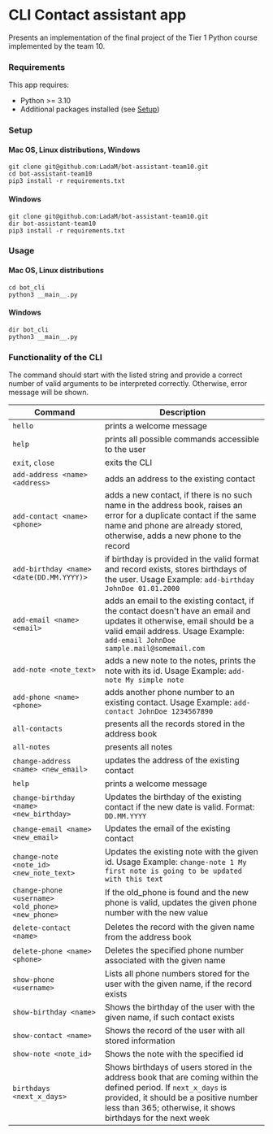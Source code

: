 # CLI Contact assistant app

Presents an implementation of the final project of the Tier 1 Python course implemented by the team 10.

### Requirements

This app requires:

* Python >= 3.10
* Additional packages installed (see [Setup](###Setup))


### Setup 

#### Mac OS, Linux distributions, Windows
```shell
git clone git@github.com:LadaM/bot-assistant-team10.git
cd bot-assistant-team10
pip3 install -r requirements.txt 
```

#### Windows
```shell
git clone git@github.com:LadaM/bot-assistant-team10.git
dir bot-assistant-team10
pip3 install -r requirements.txt 
```

### Usage

#### Mac OS, Linux distributions

```shell
cd bot_cli
python3 __main__.py
```

#### Windows

```shell
dir bot_cli
python3 __main__.py
```

### Functionality of the CLI

The command should start with the listed string and provide a correct number of valid arguments to be interpreted correctly. Otherwise, error message will be shown.

| Command                                           | Description                                                                                                                                                                                                                |
|---------------------------------------------------|----------------------------------------------------------------------------------------------------------------------------------------------------------------------------------------------------------------------------|
| `hello`                                           | prints a welcome message                                                                                                                                                                                                   |
| `help`                                            | prints all possible commands accessible to the user                                                                                                                                                                        |
| `exit`, `close`                                   | exits the CLI                                                                                                                                                                                                              |
| `add-address <name> <address>`                    | adds an address to the existing contact                                                                                                                                                                                    |
| `add-contact <name> <phone>`                      | adds a new contact, if there is no such name in the address book, raises an error for a duplicate contact if the same name and phone are already stored, otherwise, adds a new phone to the record                         |
| `add-birthday <name> <date(DD.MM.YYYY)>`          | if birthday is provided in the valid format and record exists, stores birthdays of the user. Usage Example: `add-birthday JohnDoe 01.01.2000`                                                                              |
| `add-email <name> <email>`                        | adds an email to the existing contact, if the contact doesn't have an email and updates it otherwise, email should be a valid email address. Usage Example: `add-email JohnDoe sample.mail@somemail.com`                   |
| `add-note <note_text>`                            | adds a new note to the notes, prints the note with its id. Usage Example: `add-note My simple note`                                                                                                                        |
| `add-phone <name> <phone>`                        | adds another phone number to an existing contact. Usage Example: `add-contact JohnDoe 1234567890`                                                                                                                          |
| `all-contacts`                                    | presents all the records stored in the address book                                                                                                                                                                        |
| `all-notes`                                       | presents all notes                                                                                                                                                                                                         |
| `change-address <name> <new_email>`               | updates the address of the existing contact                                                                                                                                                                                |
| `help`                                            | prints a welcome message                                                                                                                                                                                                   |
| `change-birthday <name> <new_birthday>`           | Updates the birthday of the existing contact if the new date is valid. Format: `DD.MM.YYYY`                                                                                                                                |
| `change-email <name> <new_email>`                 | Updates the email of the existing contact                                                                                                                                                                                  |
| `change-note <note_id> <new_note_text>`           | Updates the existing note with the given id. Usage Example: `change-note 1 My first note is going to be updated with this text`                                                                                            |
| `change-phone <username> <old_phone> <new_phone>` | If the old_phone is found and the new phone is valid, updates the given phone number with the new value                                                                                                                    |
| `delete-contact <name>`                           | Deletes the record with the given name from the address book                                                                                                                                                               |
| `delete-phone <name> <phone>`                     | Deletes the specified phone number associated with the given name                                                                                                                                                          |
| `show-phone <username>`                           | Lists all phone numbers stored for the user with the given name, if the record exists                                                                                                                                      |
| `show-birthday <name>`                            | Shows the birthday of the user with the given name, if such contact exists                                                                                                                                                 |
| `show-contact <name>`                             | Shows the record of the user with all stored information                                                                                                                                                                   |
| `show-note <note_id>`                             | Shows the note with the specified id                                                                                                                                                                                       |
| `birthdays <next_x_days>`                         | Shows birthdays of users stored in the address book that are coming within the defined period. If `next_x_days` is provided, it should be a positive number less than 365; otherwise, it shows birthdays for the next week |
